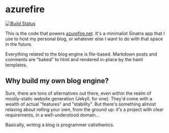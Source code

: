 # azurefire

[![Build Status](https://travis-ci.org/smashwilson/azurefire.png?branch=master)](https://travis-ci.org/smashwilson/azurefire)

This is the code that powers [azurefire.net](http://azurefire.net/). It's a
minimalist Sinatra app that I use to host my personal blog, or whatever else
I want to do with that space in the future.

Everything related to the blog engine is file-based. Markdown posts and
comments are "baked" to html and rendered in-place by the haml templates.

## Why build my own blog engine?

Sure, there are tons of alternatives out there, even within the realm of
mostly-static website generation (Jekyll, for one). They'd come with
a wealth of actual "features" and "stability". But there's something
almost relaxing about rolling your own, from the ground up: it's a project
with clear requirements, in a well-understood domain...

Basically, writing a blog is programmer calisthenics.
